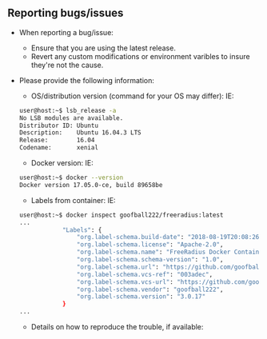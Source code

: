 ## Reporting bugs/issues

* When reporting a bug/issue:
    * Ensure that you are using the latest release.
    * Revert any custom modifications or environment varibles to insure they're not the cause.

* Please provide the following information:
    * OS/distribution version (command for your OS may differ):
    IE:
    ```bash
    user@host:~$ lsb_release -a
    No LSB modules are available.
    Distributor ID: Ubuntu
    Description:    Ubuntu 16.04.3 LTS
    Release:        16.04
    Codename:       xenial
    ```

    * Docker version:
    IE:
    ```bash
    user@host:~$ docker --version
    Docker version 17.05.0-ce, build 89658be
    ```

    * Labels from container:
    IE:
    ```bash
    user@host:~$ docker inspect goofball222/freeradius:latest
    ...
                "Labels": {
                    "org.label-schema.build-date": "2018-08-19T20:08:26Z",
                    "org.label-schema.license": "Apache-2.0",
                    "org.label-schema.name": "FreeRadius Docker Container",
                    "org.label-schema.schema-version": "1.0",
                    "org.label-schema.url": "https://github.com/goofball222/freeradius",
                    "org.label-schema.vcs-ref": "003adec",
                    "org.label-schema.vcs-url": "https://github.com/goofball222/freeradius.git",
                    "org.label-schema.vendor": "goofball222",
                    "org.label-schema.version": "3.0.17"
                }
    ...
    ```

    * Details on how to reproduce the trouble, if available:
